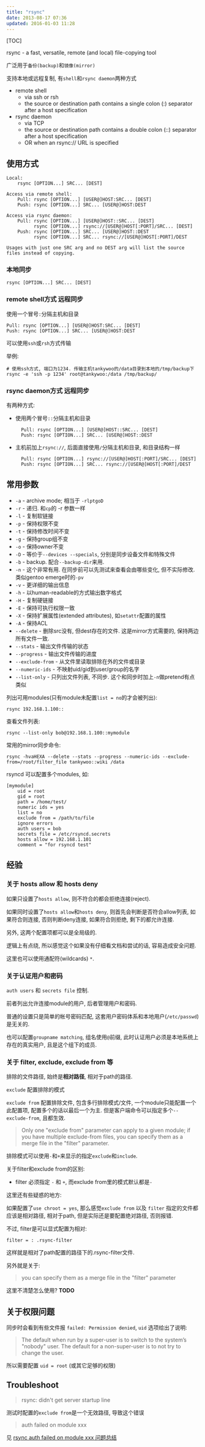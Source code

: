 ```yaml
---
title: "rsync"
date: 2013-08-17 07:36
updated: 2016-01-03 11:28
---
```


[TOC]

rsync - a fast, versatile, remote (and local) file-copying tool

广泛用于`备份(backup)`和`镜像(mirror)`

支持本地或远程复制, 有`shell`和`rsync daemon`两种方式

* remote shell
	+ via ssh or rsh
	+ the source or destination path contains a single colon (:) separator after a host specification
* rsync daemon
	+ via TCP
	+ the source or destination path contains a double colon (::) separator after a  host  specification
	+ OR  when  an rsync://  URL  is  specified

## 使用方式 ##

	Local:
		rsync [OPTION...] SRC... [DEST]

	Access via remote shell:
		Pull: rsync [OPTION...] [USER@]HOST:SRC... [DEST]
		Push: rsync [OPTION...] SRC... [USER@]HOST:DEST

	Access via rsync daemon:
		Pull: rsync [OPTION...] [USER@]HOST::SRC... [DEST]
			  rsync [OPTION...] rsync://[USER@]HOST[:PORT]/SRC... [DEST]
		Push: rsync [OPTION...] SRC... [USER@]HOST::DEST
			  rsync [OPTION...] SRC... rsync://[USER@]HOST[:PORT]/DEST

	Usages with just one SRC arg and no DEST arg will list the source files instead of copying.

### 本地同步 ###

	rsync [OPTION...] SRC... [DEST]

### remote shell方式 远程同步 ###

使用一个冒号`:`分隔主机和目录

	Pull: rsync [OPTION...] [USER@]HOST:SRC... [DEST]
	Push: rsync [OPTION...] SRC... [USER@]HOST:DEST

可以使用`ssh`或`rsh`方式传输

举例:

	# 使用ssh方式, 端口为1234. 传输主机tankywoo的/data目录到本地的/tmp/backup下
	rsync -e 'ssh -p 1234' root@tankywoo:/data /tmp/backup/


### rsync daemon方式 远程同步 ###

有两种方式:

* 使用两个冒号`::`分隔主机和目录

		Pull: rsync [OPTION...] [USER@]HOST::SRC... [DEST]
		Push: rsync [OPTION...] SRC... [USER@]HOST::DEST

* 主机前加上`rsync://`, 后面直接使用`/`分隔主机和目录, 和目录结构一样

		Pull: rsync [OPTION...] rsync://[USER@]HOST[:PORT]/SRC... [DEST]
		Push: rsync [OPTION...] SRC... rsync://[USER@]HOST[:PORT]/DEST

## 常用参数 ##

* `-a` - archive mode; 相当于 `-rlptgoD`
* `-r` - 递归. 和`cp`的 -r 参数一样
* `-l` - 复制软链接
* `-p` - 保持权限不变
* `-t` - 保持修改时间不变
* `-g` - 保持group组不变
* `-o` - 保持owner不变
* `-D` - 等价于`--devices --specials`, 分别是同步设备文件和特殊文件
* `-b` - backup. 配合`--backup-dir`来用.
* `-n` - 这个非常有用. 在同步前可以先测试来查看会由哪些变化, 但不实际修改. 类似gentoo emerge时的`-pv`
* `-v` - 更详细的输出信息
* `-h` - 以human-readable的方式输出数字格式
* `-H` - 复制硬链接
* `-E` - 保持可执行权限一致
* `-X` - 保持扩展属性(extended attributes), 如`setattr`配置的属性
* `-A` - 保持ACL
* `--delete` - 删除src没有, 但dest存在的文件. 这是mirror方式需要的, 保持两边所有文件一致.
* `--stats` - 输出文件传输的状态
* `--progress` - 输出文件传输的进度
* `--exclude-from` - 从文件里读取排除在外的文件或目录
* `--numeric-ids` - 不映射uid/gid到user/group的名字
* `--list-only` - 只列出文件列表, 不同步. 这个和同步时加上`-n`做pretend有点类似

列出可用modules(只有module未配置`list = no`的才会被列出):

	rsync 192.168.1.100::

查看文件列表:

	rsync --list-only bob@192.168.1.100::mymodule

常用的mirror同步命令:

	rsync -hvaHEXA --delete --stats --progress --numeric-ids --exclude-from=/root/filter_file tankywoo::wiki /data

rsyncd 可以配置多个modules, 如:

```
[mymodule]
    uid = root
    gid = root
    path = /home/test/
    numeric ids = yes
    list = no
    exclude from = /path/to/file
    ignore errors
    auth users = bob
    secrets file = /etc/rsyncd.secrets
    hosts allow = 192.168.1.101
    comment = "for rsyncd test"
```


## 经验 ##

### 关于 hosts allow 和 hosts deny ##

如果只设置了`hosts allow`, 则不符合的都会拒绝连接(reject).

如果同时设置了`hosts allow`和`hosts deny`, 则首先会判断是否符合allow列表, 如果符合则连接, 否则判断deny连接, 如果符合则拒绝, 剩下的都允许连接.

另外, 这两个配置项都可以是全局级的.

逻辑上有点绕, 所以感觉这个如果没有仔细看文档和尝试的话, 容易造成安全问题.

这里也可以使用通配符(wildcards) `*`.

### 关于认证用户和密码 ###

`auth users` 和 `secrets file` 控制.

前者列出允许连接module的用户, 后者管理用户和密码.

普通的设置只是简单的帐号密码匹配, 这套用户密码体系和本地用户(`/etc/passwd`)是无关的.

也可以配置`groupname matching`, 组名使用`@`前缀, 此时认证用户必须是本地系统上存在的真实用户, 且是这个组下的成员.

### 关于 filter, exclude, exclude from 等 ###

排除的文件路径, 始终是**相对路径**, 相对于path的路径.

`exclude` 配置排除的模式

`exclude from` 配置排除文件, 包含多行排除模式/文件, 一个module只能配置一个此配置项, 配置多个的话以最后一个为主. 但是客户端命令可以指定多个`--exclude-from`, 且都生效.

> Only one "exclude from" parameter can apply to a given module; if you have multiple exclude-from files, you can specify them as a merge file in the "filter" parameter.

排除模式可以使用`-`和`+`来显示的指定`exclude`和`include`.

关于filter和exclude from的区别:

* filter 必须指定 `-` 和 `+`, 而exclude from里的模式默认都是`-`

这里还有些疑惑的地方:

如果配置了`use chroot = yes`, 那么感觉`exclude from` 以及 `filter` 指定的文件都应该是相对路径, 相对于path, 但是实际还是要配置绝对路径, 否则报错.

不过, filter是可以显式配置为相对:

	filter = : .rsync-filter

这样就是相对了path配置的路径下的.rsync-filter文件.

另外就是关于:

> you can specify them as a merge file in the "filter" parameter

这里不清楚怎么使用?  **TODO**

## 关于权限问题 ##

同步时会看到有些文件报 `failed: Permission denied`, `uid` 选项给出了说明:

> The default when run by a super-user is to switch to the system’s "nobody" user.  The default for a non-super-user is to not try to change the user.

所以需要配置 `uid = root` (或其它足够的权限)


## Troubleshoot ##

> rsync: didn't get server startup line

测试时配置的`exclude from`是一个无效路径, 导致这个错误

> auth failed on module xxx

见 [rsync auth failed on module xxx 问题总结](http://blog.tankywoo.com/linux/2013/12/07/rsync-auth-failed-on-module-xxx.html)
